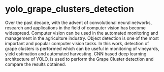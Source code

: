 # yolo_grape_clusters_detection

Over the past decade, with the advent of convolutional neural networks, research and applications in the field of computer vision has become widespread. Computer vision
can be used in the automated monitoring and management in the agriculture industry. Object detection is one of the most important and popular computer vision tasks. In this work,
detection of grape clusters is performed which can be useful in monitoring of vineyards, yield estimation and automated harvesting. CNN based deep learning architecture of YOLO, is used to perform the Grape Cluster detection and compare the results obtained.
